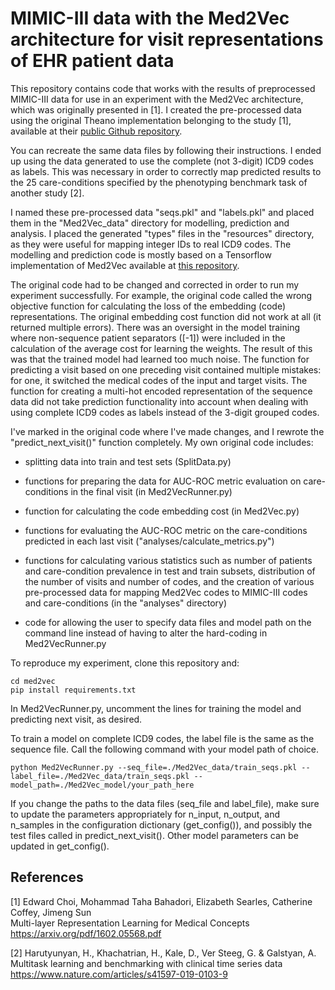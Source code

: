 # MIMIC-III data with the Med2Vec architecture for visit representations of EHR patient data

This repository contains code that works with the results of preprocessed MIMIC-III data for use in an experiment
with the Med2Vec architecture, which was originally presented in [1]. I created the pre-processed data using the 
original Theano implementation belonging to the study [1], available at their 
[public Github repository](https://github.com/mp2893/med2vec). 

You can recreate the same data files by following their instructions. I ended up using the data generated to use
the complete (not 3-digit) ICD9 codes as labels. This was necessary in order to correctly map predicted results 
to the 25 care-conditions specified by the phenotyping benchmark task of another study [2].

I named these pre-processed data "seqs.pkl" and "labels.pkl" and placed them in the "Med2Vec_data" directory 
for modelling, prediction and analysis. I placed the generated "types" files in the "resources" directory, 
as they were useful for mapping integer IDs to real ICD9 codes. The modelling and prediction code is mostly 
based on a Tensorflow implementation of Med2Vec available at 
[this repository](https://github.com/sdwww/Med2Vec_tensorflow/blob/master/Med2VecRunner.py).

The original code had to be changed and corrected in order to run my experiment successfully. For example, 
the original code called the wrong objective function for calculating the loss of the embedding (code) 
representations. The original embedding cost function did not work at all (it returned multiple errors). 
There was an oversight in the model training where non-sequence patient separators ([-1]) were included in the
calculation of the average cost for learning the weights. The result of this was that the trained model had 
learned too much noise. The function for predicting a visit based on one preceding visit contained multiple mistakes: 
for one, it switched the medical codes of the input and target visits. The function for creating a multi-hot
encoded representation of the sequence data did not take prediction functionality into account when dealing
with using complete ICD9 codes as labels instead of the 3-digit grouped codes. 

I've marked in the original code where I've made changes, and I rewrote the "predict_next_visit()" function completely.
My own original code includes: 

* splitting data into train and test sets (SplitData.py)
  
* functions for preparing the data for AUC-ROC metric evaluation on care-conditions in the final visit (in Med2VecRunner.py)

* function for calculating the code embedding cost (in Med2Vec.py)

* functions for evaluating the AUC-ROC metric on the care-conditions predicted in each last visit 
  ("analyses/calculate_metrics.py")

* functions for calculating various statistics such as number of patients and care-condition prevalence in 
  test and train subsets, distribution of the number of visits and number of codes, and the creation of
  various pre-processed data for mapping Med2Vec codes to MIMIC-III codes and care-conditions 
  (in the "analyses" directory)
  
* code for allowing the user to specify data files and model path on the command line instead of having to 
  alter the hard-coding in Med2VecRunner.py

To reproduce my experiment, clone this repository and:

```
cd med2vec
pip install requirements.txt
```

In Med2VecRunner.py, uncomment the lines for training the model and predicting next visit, as desired.

To train a model on complete ICD9 codes, the label file is the same as the sequence file. Call the following
command with your model path of choice. 

```
python Med2VecRunner.py --seq_file=./Med2Vec_data/train_seqs.pkl --label_file=./Med2Vec_data/train_seqs.pkl --model_path=./Med2Vec_model/your_path_here
```

If you change the paths to the data files (seq_file and label_file), make sure to update the parameters 
appropriately for n_input, n_output, and n_samples in the configuration dictionary (get_config()), and possibly
the test files called in predict_next_visit(). Other model parameters can be updated in get_config().

## References

[1] Edward Choi, Mohammad Taha Bahadori, Elizabeth Searles, Catherine Coffey, Jimeng Sun
<br>Multi-layer Representation Learning for Medical Concepts
<br>https://arxiv.org/pdf/1602.05568.pdf

[2] Harutyunyan, H., Khachatrian, H., Kale, D., Ver Steeg, G. & Galstyan, A. 
<br>Multitask learning and benchmarking with clinical time series data
<br>https://www.nature.com/articles/s41597-019-0103-9
